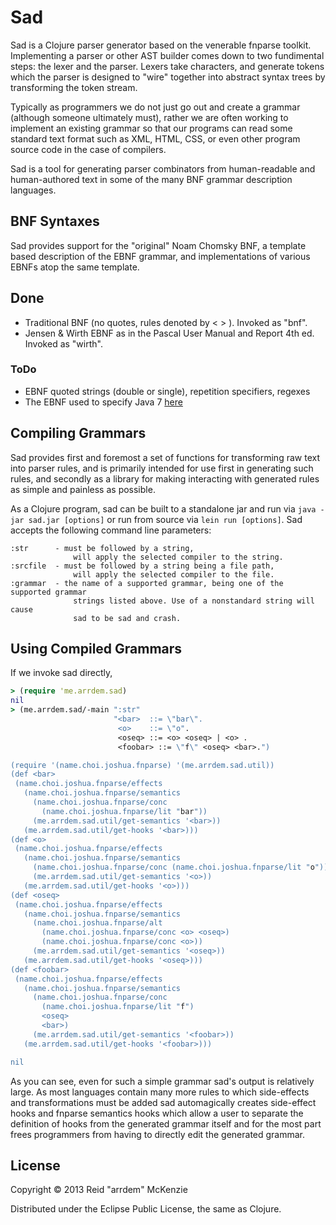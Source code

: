 # Sad

Sad is a Clojure parser generator based on the venerable fnparse toolkit.
Implementing a parser or other AST builder comes down to two fundimental
steps: the lexer and the parser. Lexers take characters, and generate tokens
which the parser is designed to "wire" together into abstract syntax trees
by transforming the token stream.

Typically as programmers we do not just go out and create a grammar (although
someone ultimately must), rather we are often working to implement an existing
grammar so that our programs can read some standard text format such as XML,
HTML, CSS, or even other program source code in the case of compilers.

Sad is a tool for generating parser combinators from human-readable and
human-authored text in some of the many BNF grammar description languages.

## BNF Syntaxes
Sad provides support for the "original" Noam Chomsky BNF, a template based
description of the EBNF grammar, and implementations of various EBNFs
atop the same template.

## Done
- Traditional BNF (no quotes, rules denoted by < > ). Invoked as "bnf".
- Jensen & Wirth EBNF as in the Pascal User Manual and Report 4th ed. Invoked as "wirth".

### ToDo
- EBNF quoted strings (double or single), repetition specifiers, regexes
- The EBNF used to specify Java 7 [here](http://docs.oracle.com/javase/specs/jls/se7/html/jls-2.html#jls-2.4)

## Compiling Grammars

Sad provides first and foremost a set of functions for transforming raw text
into parser rules, and is primarily intended for use first in generating such
rules, and secondly as a library for making interacting with generated rules
as simple and painless as possible.

As a Clojure program, sad can be built to a standalone jar and run via
`java -jar sad.jar [options]` or run from source via `lein run [options]`.
Sad accepts the following command line parameters:

    :str      - must be followed by a string,
                  will apply the selected compiler to the string.
    :srcfile  - must be followed by a string being a file path,
                  will apply the selected compiler to the file.
    :grammar  - the name of a supported grammar, being one of the supported grammar
                  strings listed above. Use of a nonstandard string will cause
                  sad to be sad and crash.

## Using Compiled Grammars

If we invoke sad directly,
```clojure
> (require 'me.arrdem.sad)
nil
> (me.arrdem.sad/-main ":str"
                       "<bar>  ::= \"bar\".
                        <o>    ::= \"o".
                        <oseq> ::= <o> <oseq> | <o> .
                        <foobar> ::= \"f\" <oseq> <bar>.")

(require '(name.choi.joshua.fnparse) '(me.arrdem.sad.util))
(def <bar>
 (name.choi.joshua.fnparse/effects
   (name.choi.joshua.fnparse/semantics
     (name.choi.joshua.fnparse/conc
       (name.choi.joshua.fnparse/lit "bar"))
     (me.arrdem.sad.util/get-semantics '<bar>))
   (me.arrdem.sad.util/get-hooks '<bar>)))
(def <o>
 (name.choi.joshua.fnparse/effects
   (name.choi.joshua.fnparse/semantics
     (name.choi.joshua.fnparse/conc (name.choi.joshua.fnparse/lit "o"))
     (me.arrdem.sad.util/get-semantics '<o>))
   (me.arrdem.sad.util/get-hooks '<o>)))
(def <oseq>
 (name.choi.joshua.fnparse/effects
   (name.choi.joshua.fnparse/semantics
     (name.choi.joshua.fnparse/alt
       (name.choi.joshua.fnparse/conc <o> <oseq>)
       (name.choi.joshua.fnparse/conc <o>))
     (me.arrdem.sad.util/get-semantics '<oseq>))
   (me.arrdem.sad.util/get-hooks '<oseq>)))
(def <foobar>
 (name.choi.joshua.fnparse/effects
   (name.choi.joshua.fnparse/semantics
     (name.choi.joshua.fnparse/conc
       (name.choi.joshua.fnparse/lit "f")
       <oseq>
       <bar>)
     (me.arrdem.sad.util/get-semantics '<foobar>))
   (me.arrdem.sad.util/get-hooks '<foobar>)))

nil
```
As you can see, even for such a simple grammar sad's output is relatively large.
As most languages contain many more rules to which side-effects and
transformations must be added sad automagically creates side-effect hooks and
fnparse semantics hooks which allow a user to separate the definition of hooks
from the generated grammar itself and for the most part frees programmers from
having to directly edit the generated grammar.

## License

Copyright © 2013 Reid "arrdem" McKenzie

Distributed under the Eclipse Public License, the same as Clojure.
